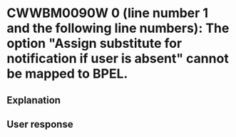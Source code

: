 # CWWBM0090W 0 (line number 1 and the following line numbers): The option "Assign substitute for notification if user is absent" cannot be mapped to BPEL.

## Explanation

## User response